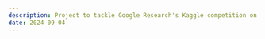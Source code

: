 ```yaml
---
description: Project to tackle Google Research's Kaggle competition on contrail detection.
date: 2024-09-04
---
```

